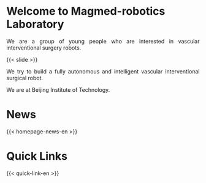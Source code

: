 # Welcome to Magmed-robotics Laboratory

<p style="text-align:justify">
We are a group of young people who are interested in vascular interventional surgery robots.
</p>

{{< slide >}}

<p style="text-align:justify">
We try to build a fully autonomous and intelligent vascular interventional surgical robot.
</p>

<p style="text-align:justify">
We are at Beijing Institute of Technology.
</p>

# News

{{< homepage-news-en >}}

# Quick Links

{{< quick-link-en >}}
